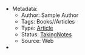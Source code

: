 - Metadata:
    - Author: Sample Author
    - Tags: Books//Articles
    - Type: [Article](<Article.md>)
    - Status: [TakingNotes](<TakingNotes.md>)
    - Source: Web
- 
